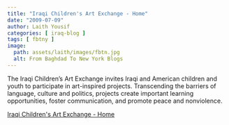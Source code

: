 ```yaml
---
title: "Iraqi Children's Art Exchange - Home"
date: "2009-07-09"
author: Laith Yousif
categories: [ iraq-blog ]
tags: [ fbtny ]
image:
  path: assets/laith/images/fbtn.jpg
  alt: From Baghdad To New York Blogs
---
```


The Iraqi Children’s Art Exchange invites Iraqi and American children and youth to participate in art-inspired projects. Transcending the barriers of language, culture and politics, projects create important learning opportunities, foster communication, and promote peace and nonviolence.  

  
[Iraqi Children's Art Exchange - Home](https://www.iraqichildrensart.org/)
